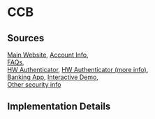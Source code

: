 # CCB

## Sources
[Main Website](http://www.ccb.com/cn/home/indexv3.html),	[Account Info](http://ebank1.ccb.com/cn/ebank/personal/tdys/201306071370568393.html),	
[FAQs](http://ebank1.ccb.com/cn/ebank/personal/question/answerquestion.html),	
[HW Authenticator](http://ebank1.ccb.com/cn/ebank/personal/wyd/201306071370584957.html),
[HW Authenticator (more info)](http://ebank1.ccb.com/cn/ebank/personal/wyd/201306081370663878.html),		
[Banking App](http://download.ccb.com/cn/html1/office/ebank/dzb/subject/12/docs/security/CCBClient_R_V4_0_3_004_signed.apk),
[Interactive Demo](http://ebank.ccb.com/cn/ebank/personal/demoCenter/index.html),	
[Other security info](http://ebank1.ccb.com/cn/ebank/personal/tdys/201306071370568804.html)

## Implementation Details
